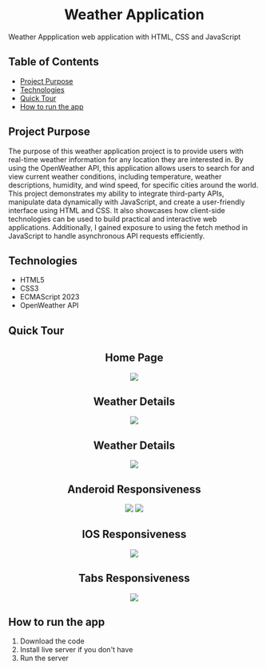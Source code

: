 <h1 align="center">Weather Application</h1>

Weather Appplication web application with HTML, CSS and JavaScript

## Table of Contents
* [Project Purpose](#project-purpose)
* [Technologies](#technologies)
* [Quick Tour](#quick-tour)
* [How to run the app](#how-to-run-the-app)


## Project Purpose
The purpose of this weather application project is to provide users with real-time weather information for any location they are interested in. By using the OpenWeather API, this application allows users to search for and view current weather conditions, including temperature, weather descriptions, humidity, and wind speed, for specific cities around the world. This project demonstrates my ability to integrate third-party APIs, manipulate data dynamically with JavaScript, and create a user-friendly interface using HTML and CSS. It also showcases how client-side technologies can be used to build practical and interactive web applications. Additionally, I gained exposure to using the fetch method in JavaScript to handle asynchronous API requests efficiently.

## Technologies
* HTML5
* CSS3
* ECMAScript 2023
* OpenWeather API


## Quick Tour
<h2 align="center">Home Page</h2>
<p align="center">
    <img src="./weather/Homepage.png">
</p>

<h2 align="center">Weather Details</h2>
<p align="center">
    <img src="./weather/weatherinfo.png">
</p>


<h2 align="center">Weather Details</h2>
<p align="center">
    <img src="./weather/weatherinfo.png">
</p>

<h2 align="center">Anderoid Responsiveness</h2>
<p align="center" width="80"  height="50">
    <img src="./weather/Andriod1.png">
    <img src="./weather/Android.png">
</p>

<h2 align="center">IOS Responsiveness</h2>
<p align="center" width="80"  height="50">
    <img src="./weather/Ios.png">
</p>

<h2 align="center">Tabs Responsiveness</h2>
<p align="center" width="80" height="50">
    <img src="./weather/Tab.png">
</p>


## How to run the app
1. Download the code
2. Install live server if you don't have
3. Run the server





